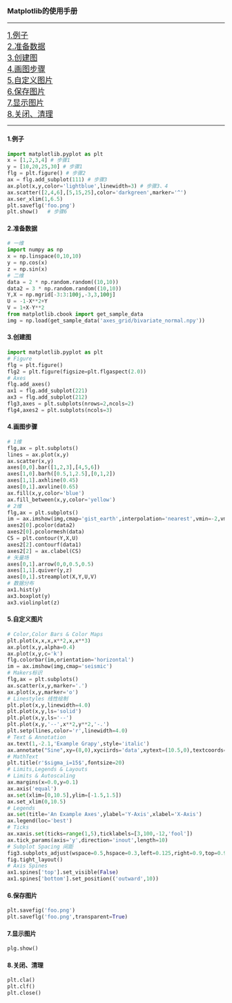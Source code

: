 ### Matplotlib的使用手册
---
<font size=4>[1.例子](#1)</font><br>
<font size=4>[2.准备数据](#2)</font><br>
<font size=4>[3.创建图](#3)</font><br>
<font size=4>[4.画图步骤](#4)</font><br>
<font size=4>[5.自定义图片](#5)</font><br>
<font size=4>[6.保存图片](#6)</font><br>
<font size=4>[7.显示图片](#7)</font><br>
<font size=4>[8.关闭、清理](#8)</font><br>

---

<h4 id="1">1.例子</h4>

  ```python
  import matplotlib.pyplot as plt
  x = [1,2,3,4] # 步骤1
  y = [10,20,25,30] # 步骤1
  flg = plt.figure() # 步骤2
  ax = flg.add_subplot(111) # 步骤3
  ax.plot(x,y,color='lightblue',linewidth=3) # 步骤3、4
  ax.scatter([2,4,6],[5,15,25],color='darkgreen',marker='^')
  ax.ser_xlim(1,6.5)
  plt.saveflg('foo.png')
  plt.show()   # 步骤6
  ```

<h4 id="2">2.准备数据</h4>

  ```python
  # 一维
  import numpy as np
  x = np.linspace(0,10,10)
  y = np.cos(x)
  z = np.sin(x)
  # 二维
  data = 2 * np.random.random((10,10))
  data2 = 3 * np.random.random((10,10))
  Y,X = np.mgrid[-3:3:100j,-3,3,100j]
  U = -1-X**2+Y
  V = 1+X-Y**2
  from matplotlib.cbook import get_sample_data
  img = np.load(get_sample_data('axes_grid/bivariate_normal.npy'))
  ```

<h4 id="3">3.创建图</h4>

  ```python
  import matplotlib.pyplot as plt
  # Figure
  flg = plt.figure()
  flg2 = plt.figure(figsize=plt.flgaspect(2.0))
  # Axes
  flg.add_axes()
  ax1 = flg.add_subplot(221)
  ax3 = flg.add_subplot(212)
  flg3,axes = plt.subplots(nrows=2,ncols=2)
  flg4,axes2 = plt.subplots(ncols=3)
  ```

<h4 id="4">4.画图步骤</h4>

  ```python
  # 1维
  flg,ax = plt.subplots()
  lines = ax.plot(x,y)
  ax.scatter(x,y)
  axes[0,0].bar([1,2,3],[4,5,6])
  axes[1,0].barh([0.5,1,2.5],[0,1,2])
  axes[1,1].axhline(0.45)
  axes[0,1].axvline(0.65)
  ax.fill(x,y,color='blue')
  ax.fill_between(x,y,color='yellow')
  # 2维
  flg,ax = plt.subplots()
  im = ax.imshow(img,cmap='gist_earth',interpolation='nearest',vmin=-2,vmax=2)
  axes2[0].pcolor(data2)
  axes2[0].pcolormesh(data)
  CS = plt.contour(Y,X,U)
  axes2[2].contourf(data1)
  axes2[2] = ax.clabel(CS)
  # 矢量场
  axes[0,1].arrow(0,0,0.5,0.5)
  axes[1,1].quiver(y,z)
  axes[0,1].streamplot(X,Y,U,V)
  # 数据分布
  ax1.hist(y)
  ax3.boxplot(y)
  ax3.violinplot(z)
  ```

<h4 id="5">5.自定义图片</h4>

  ```python
  # Color,Color Bars & Color Maps
  plt.plot(x,x,x,x**2,x,x**3)
  ax.plot(x,y,alpha=0.4)
  ax.plot(x,y,c='k')
  flg.colorbar(im,orientation='horizontal')
  im = ax.imshow(img,cmap='seismic')
  # Makers标识
  flg,ax = plt.subplots()
  ax.scatter(x,y,marker='.')
  ax.plot(x,y,marker='o')
  # Linestyles 线性绘制
  plt.plot(x,y,linewidth=4.0)
  plt.plot(x,y,ls='solid')
  plt.plot(x,y,ls='--')
  plt.plot(x,y,'--',x**2,y**2,'-.')
  plt.setp(lines,color='r',linewidth=4.0)
  # Text & Annotation
  ax.text(1,-2.1,'Example Grapy',style='italic')
  ax.annotate("Sine",xy=(8,0),xyciirds='data',xytext=(10.5,0),textcoords='data',arrowprops=dict(arrowstyle='->',connectionstyle='arc3'),)
  # MathText
  plt.title(r'$sigma_i=15$',fontsize=20)
  # Limits,Legends & Layouts
  # Limits & Autoscaling
  ax.margins(x=0.0,y=0.1)
  ax.axis('equal')
  ax.set(xlim=[0,10.5],ylim=[-1.5,1.5])
  ax.set_xlim(0,10.5)
  # Legends
  ax.set(title='An Example Axes',ylabel='Y-Axis',xlabel='X-Axis')
  ax.legend(loc='best')
  # Ticks
  ax.xaxis.set(ticks=range(1,5),ticklabels=[3,100,-12,'fool'])
  ax.tick_params(axis='y',direction='inout',length=10)
  # Subplot Spacing 间距
  fig3.subplots_adjust(wspace=0.5,hspace=0.3,left=0.125,right=0.9,top=0.9,bottom=0.1)
  fig.tight_layout()
  # Axis Spines
  ax1.spines['top'].set_visible(False)
  ax1.spines['bottom'].set_position(('outward',10))
  ```

<h4 id="6">6.保存图片</h4>

  ```python
  plt.savefig('foo.png')
  plt.saveflg('foo.png',transparent=True)
  ```

<h4 id="7">7.显示图片</h4>

  ```python
  plg.show()
  ```

<h4 id="8">8.关闭、清理</h4>

  ```python
  plt.cla()
  plt.clf()
  plt.close()
  ```
